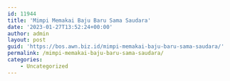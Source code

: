 ```yaml
---
id: 11944
title: 'Mimpi Memakai Baju Baru Sama Saudara'
date: '2023-01-27T13:52:24+00:00'
author: admin
layout: post
guid: 'https://bos.awn.biz.id/mimpi-memakai-baju-baru-sama-saudara/'
permalink: /mimpi-memakai-baju-baru-sama-saudara/
categories:
    - Uncategorized
---
```


